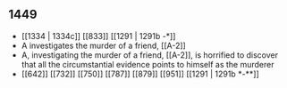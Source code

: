 ## 1449
- [[1334 | 1334c]] [[833]] [[1291 | 1291b -*]] 
- A investigates the murder of a friend, [[A-2]]
- A, investigating the murder of a friend, [[A-2]], is horrified to discover that all the circumstantial evidence points to himself as the murderer
- [[642]] [[732]] [[750]] [[787]] [[879]] [[951]] [[1291 | 1291b *-**]] 

